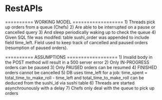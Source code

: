 # RestAPIs


========== WORKING MODEL ==================
	1) Threads pick up orders from a queue (Chefs)
	2) Are able to be interrupted on a pause or cancelled query
	3) And sleep periodically waking up to check the queue
	4) Given SQL file was modifed: table sushi_order was appended to include
	field time_left. Field used to keep track of cancelled and paused orders
	(resumption of paused orders).
	
========== ASSUMPTIONS ==================
	1) Invalid body in the POST method will result in a 500 server error
	2) Only IN-PROGRESS orders can be paused
	3) Only PAUSED orders can be resumed
	4) FINISHED orders cannot be cancelled
	5) DB uses time_left for a job: time_spent = total_time_to_make_roll - time_left
	and total_time_to_make_roll can be deduced from the sushi_id via sushi table
	6) Threads are started asynchrounously with a delay
	7) Chefs only deal with the queue to pick up orders
